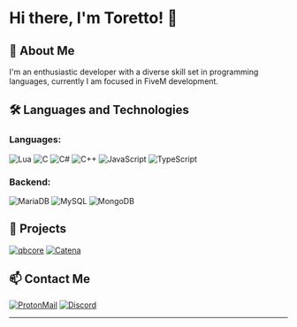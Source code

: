 # Hi there, I'm Toretto! 👋

## 🚀 About Me
I'm an enthusiastic developer with a diverse skill set in programming languages, currently I am focused in FiveM development.

## 🛠️ Languages and Technologies

### Languages:
![Lua](https://img.shields.io/badge/Lua-2C2D72?style=for-the-badge&logo=lua&logoColor=white)
![C](https://img.shields.io/badge/C-00599C?style=for-the-badge&logo=c&logoColor=white)
![C#](https://img.shields.io/badge/C%23-239120?style=for-the-badge&logo=c-sharp&logoColor=white)
![C++](https://img.shields.io/badge/C++-00599C?style=for-the-badge&logo=c%2B%2B&logoColor=white)
![JavaScript](https://img.shields.io/badge/JavaScript-F7DF1E?style=for-the-badge&logo=javascript&logoColor=black)
![TypeScript](https://img.shields.io/badge/TypeScript-007ACC?style=for-the-badge&logo=typescript&logoColor=white)

### Backend:
![MariaDB](https://img.shields.io/badge/MariaDB-003545?style=for-the-badge&logo=mariadb&logoColor=white)
![MySQL](https://img.shields.io/badge/MySQL-4479A1?style=for-the-badge&logo=mysql&logoColor=white)
![MongoDB](https://img.shields.io/badge/MongoDB-47A248?style=for-the-badge&logo=mongodb&logoColor=white)

## 🌟 Projects
[![qbcore](https://img.shields.io/badge/qbcore-D32F2F?style=for-the-badge&logo=fivem&logoColor=white)](https://github.com/qbcore-framework)
[![Catena](https://img.shields.io/badge/Catena-FF0000?style=for-the-badge&logo=discord&logoColor=white)](https://discord.gg/catena)


## 📫 Contact Me
[![ProtonMail](https://img.shields.io/badge/ProtonMail-8B89CC?style=for-the-badge&logo=protonmail&logoColor=white)](mailto:thetoretto@protonmail.com)
[![Discord](https://img.shields.io/badge/Discord-7289DA?style=for-the-badge&logo=discord&logoColor=white)](https://discord.gg/catena)

---
